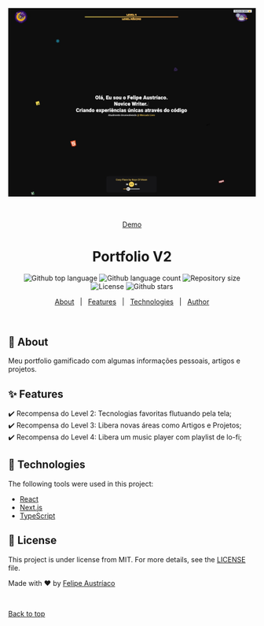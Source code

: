<div align="center" id="top"> 
  <img src="./.github/app.jpg" alt="Portfolio V2" />

&#xa0;

<a href="https://felipeaustriaco.dev">Demo</a>

</div>

<h1 align="center">Portfolio V2</h1>

<p align="center">
  <img alt="Github top language" src="https://img.shields.io/github/languages/top/w1redl4in/portfolio-v2?color=56BEB8">

  <img alt="Github language count" src="https://img.shields.io/github/languages/count/w1redl4in/portfolio-v2?color=56BEB8">

  <img alt="Repository size" src="https://img.shields.io/github/repo-size/w1redl4in/portfolio-v2?color=56BEB8">

  <img alt="License" src="https://img.shields.io/github/license/w1redl4in/portfolio-v2?color=56BEB8">

  <img alt="Github stars" src="https://img.shields.io/github/stars/w1redl4in/portfolio-v2?color=56BEB8" />
</p>

<p align="center">
  <a href="#dart-about">About</a> &#xa0; | &#xa0; 
  <a href="#sparkles-features">Features</a> &#xa0; | &#xa0;
  <a href="#rocket-technologies">Technologies</a> &#xa0; | &#xa0;
  <a href="https://github.com/w1redl4in" target="_blank">Author</a>
</p>

<br>

## :dart: About

Meu portfolio gamificado com algumas informações pessoais, artigos e projetos.

## :sparkles: Features

:heavy_check_mark: Recompensa do Level 2: Tecnologias favoritas flutuando pela tela;\
:heavy_check_mark: Recompensa do Level 3: Libera novas áreas como Artigos e Projetos;\
:heavy_check_mark: Recompensa do Level 4: Libera um music player com playlist de lo-fi;

## :rocket: Technologies

The following tools were used in this project:

- [React](https://pt-br.reactjs.org/)
- [Next.js](https://nextjs.org/)
- [TypeScript](https://www.typescriptlang.org/)

## :memo: License

This project is under license from MIT. For more details, see the [LICENSE](LICENSE.md) file.

Made with :heart: by <a href="https://github.com/w1redl4in" target="_blank">Felipe Austríaco</a>

&#xa0;

<a href="#top">Back to top</a>
